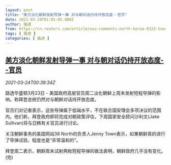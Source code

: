 ```yaml
---
layout: post
title: "美方淡化朝鲜发射导弹一事 对与朝对话仍持开放态度--官员"
date: 2021-03-24T01:01:03.000Z
author: 路透
from: https://cn.reuters.com/article/usa-comments-north-korea-0323-tues-idCNKBS2BG01X
tags: [ 路透 ]
categories: [ 路透 ]
---
```

<!--1616547663000-->
[美方淡化朝鲜发射导弹一事 对与朝对话仍持开放态度--官员](https://cn.reuters.com/article/usa-comments-north-korea-0323-tues-idCNKBS2BG01X)
------

<div>
<div><i>2021-03-24T00:39:34Z</i></div><p>路透华盛顿3月23日 - 美国政府高层官员周二淡化朝鲜上周末发射短程导弹的影响，称拜登总统仍然对与朝鲜对话持开放态度。</p><p>官员们对记者表示，这些导弹属于低端水平，不在联合国安理会多项决议的范围内。他们称，拜登政府即将完成对朝政策评估，下周国家安全顾问沙利文(Jake Sullivan)将与日韩有关官员进行讨论。</p><p>关注朝鲜事务的美国网站38 North的负责人Jenny Town表示，如果朝鲜真的进行了导弹试验，程度也是“非常温和的”。</p><p>拜登周二表示，朝鲜周末试射两枚短程导弹的做法表明，朝鲜政府几乎没有变化。(完)</p>
</div>
